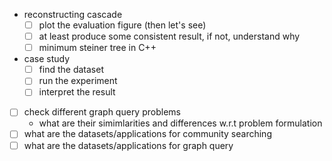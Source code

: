 - reconstructing cascade
  - [ ] plot the evaluation figure (then let's see)
  - [ ] at least produce some consistent result, if not, understand why
  - [ ] minimum steiner tree in C++
- case study  
  - [ ] find the dataset
  - [ ] run the experiment
  - [ ] interpret the result
- [ ] check different graph query problems
  - what are their simimlarities and differences w.r.t problem formulation
- [ ] what are the datasets/applications for community searching
- [ ] what are the datasets/applications for graph query